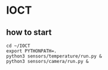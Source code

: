# IOCT

## how to start

```
cd ~/IOCT
export PYTHONPATH=.
python3 sensors/temperature/run.py &
python3 sensors/camera/run.py &
```
